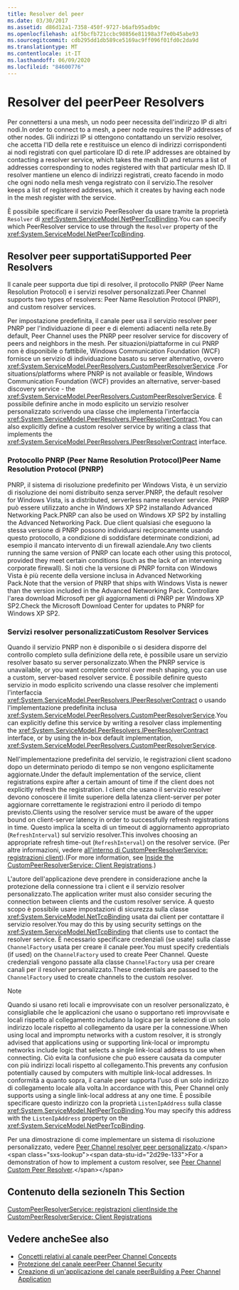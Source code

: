 ```yaml
---
title: Resolver del peer
ms.date: 03/30/2017
ms.assetid: d86d12a1-7358-450f-9727-b6afb95adb9c
ms.openlocfilehash: a1f5bcfb721ccbc98856e81198a3f7e0b45abe93
ms.sourcegitcommit: cdb295dd1db589ce5169ac9ff096f01fd0c2da9d
ms.translationtype: MT
ms.contentlocale: it-IT
ms.lasthandoff: 06/09/2020
ms.locfileid: "84600776"
---
```

# <a name="peer-resolvers"></a><span data-ttu-id="2d29e-102">Resolver del peer</span><span class="sxs-lookup"><span data-stu-id="2d29e-102">Peer Resolvers</span></span>
<span data-ttu-id="2d29e-103">Per connettersi a una mesh, un nodo peer necessita dell'indirizzo IP di altri nodi.</span><span class="sxs-lookup"><span data-stu-id="2d29e-103">In order to connect to a mesh, a peer node requires the IP addresses of other nodes.</span></span> <span data-ttu-id="2d29e-104">Gli indirizzi IP si ottengono contattando un servizio resolver, che accetta l'ID della rete e restituisce un elenco di indirizzi corrispondenti ai nodi registrati con quel particolare ID di rete.</span><span class="sxs-lookup"><span data-stu-id="2d29e-104">IP addresses are obtained by contacting a resolver service, which takes the mesh ID and returns a list of addresses corresponding to nodes registered with that particular mesh ID.</span></span> <span data-ttu-id="2d29e-105">Il resolver mantiene un elenco di indirizzi registrati, creato facendo in modo che ogni nodo nella mesh venga registrato con il servizio.</span><span class="sxs-lookup"><span data-stu-id="2d29e-105">The resolver keeps a list of registered addresses, which it creates by having each node in the mesh register with the service.</span></span>  
  
 <span data-ttu-id="2d29e-106">È possibile specificare il servizio PeerResolver da usare tramite la proprietà `Resolver` di <xref:System.ServiceModel.NetPeerTcpBinding>.</span><span class="sxs-lookup"><span data-stu-id="2d29e-106">You can specify which PeerResolver service to use through the `Resolver` property of the <xref:System.ServiceModel.NetPeerTcpBinding>.</span></span>  
  
## <a name="supported-peer-resolvers"></a><span data-ttu-id="2d29e-107">Resolver peer supportati</span><span class="sxs-lookup"><span data-stu-id="2d29e-107">Supported Peer Resolvers</span></span>  
 <span data-ttu-id="2d29e-108">Il canale peer supporta due tipi di resolver, il protocollo PNRP (Peer Name Resolution Protocol) e i servizi resolver personalizzati.</span><span class="sxs-lookup"><span data-stu-id="2d29e-108">Peer Channel supports two types of resolvers: Peer Name Resolution Protocol (PNRP), and custom resolver services.</span></span>  
  
 <span data-ttu-id="2d29e-109">Per impostazione predefinita, il canale peer usa il servizio resolver peer PNRP per l'individuazione di peer e di elementi adiacenti nella rete.</span><span class="sxs-lookup"><span data-stu-id="2d29e-109">By default, Peer Channel uses the PNRP peer resolver service for discovery of peers and neighbors in the mesh.</span></span> <span data-ttu-id="2d29e-110">Per situazioni/piattaforme in cui PNRP non è disponibile o fattibile, Windows Communication Foundation (WCF) fornisce un servizio di individuazione basato su server alternativo, ovvero <xref:System.ServiceModel.PeerResolvers.CustomPeerResolverService> .</span><span class="sxs-lookup"><span data-stu-id="2d29e-110">For situations/platforms where PNRP is not available or feasible, Windows Communication Foundation (WCF) provides an alternative, server-based discovery service - the <xref:System.ServiceModel.PeerResolvers.CustomPeerResolverService>.</span></span> <span data-ttu-id="2d29e-111">È possibile definire anche in modo esplicito un servizio resolver personalizzato scrivendo una classe che implementa l'interfaccia <xref:System.ServiceModel.PeerResolvers.IPeerResolverContract>.</span><span class="sxs-lookup"><span data-stu-id="2d29e-111">You can also explicitly define a custom resolver service by writing a class that implements the <xref:System.ServiceModel.PeerResolvers.IPeerResolverContract> interface.</span></span>  
  
### <a name="peer-name-resolution-protocol-pnrp"></a><span data-ttu-id="2d29e-112">Protocollo PNRP (Peer Name Resolution Protocol)</span><span class="sxs-lookup"><span data-stu-id="2d29e-112">Peer Name Resolution Protocol (PNRP)</span></span>  
 <span data-ttu-id="2d29e-113">PNRP, il sistema di risoluzione predefinito per Windows Vista, è un servizio di risoluzione dei nomi distribuito senza server.</span><span class="sxs-lookup"><span data-stu-id="2d29e-113">PNRP, the default resolver for Windows Vista, is a distributed, serverless name resolver service.</span></span> <span data-ttu-id="2d29e-114">PNRP può essere utilizzato anche in Windows XP SP2 installando Advanced Networking Pack.</span><span class="sxs-lookup"><span data-stu-id="2d29e-114">PNRP can also be used on Windows XP SP2 by installing the Advanced Networking Pack.</span></span> <span data-ttu-id="2d29e-115">Due client qualsiasi che eseguono la stessa versione di PNRP possono individuarsi reciprocamente usando questo protocollo, a condizione di soddisfare determinate condizioni, ad esempio il mancato intervento di un firewall aziendale.</span><span class="sxs-lookup"><span data-stu-id="2d29e-115">Any two clients running the same version of PNRP can locate each other using this protocol, provided they meet certain conditions (such as the lack of an intervening corporate firewall).</span></span> <span data-ttu-id="2d29e-116">Si noti che la versione di PNRP fornita con Windows Vista è più recente della versione inclusa in Advanced Networking Pack.</span><span class="sxs-lookup"><span data-stu-id="2d29e-116">Note that the version of PNRP that ships with Windows Vista is newer than the version included in the Advanced Networking Pack.</span></span> <span data-ttu-id="2d29e-117">Controllare l'area download Microsoft per gli aggiornamenti di PNRP per Windows XP SP2.</span><span class="sxs-lookup"><span data-stu-id="2d29e-117">Check the Microsoft Download Center for updates to PNRP for Windows XP SP2.</span></span>  
  
### <a name="custom-resolver-services"></a><span data-ttu-id="2d29e-118">Servizi resolver personalizzati</span><span class="sxs-lookup"><span data-stu-id="2d29e-118">Custom Resolver Services</span></span>  
 <span data-ttu-id="2d29e-119">Quando il servizio PNRP non è disponibile o si desidera disporre del controllo completo sulla definizione della rete, è possibile usare un servizio resolver basato su server personalizzato.</span><span class="sxs-lookup"><span data-stu-id="2d29e-119">When the PNRP service is unavailable, or you want complete control over mesh shaping, you can use a custom, server-based resolver service.</span></span> <span data-ttu-id="2d29e-120">È possibile definire questo servizio in modo esplicito scrivendo una classe resolver che implementi l'interfaccia <xref:System.ServiceModel.PeerResolvers.IPeerResolverContract> o usando l'implementazione predefinita inclusa <xref:System.ServiceModel.PeerResolvers.CustomPeerResolverService>.</span><span class="sxs-lookup"><span data-stu-id="2d29e-120">You can explicitly define this service by writing a resolver class implementing the <xref:System.ServiceModel.PeerResolvers.IPeerResolverContract> interface, or by using the in-box default implementation, <xref:System.ServiceModel.PeerResolvers.CustomPeerResolverService>.</span></span>  
  
 <span data-ttu-id="2d29e-121">Nell'implementazione predefinita del servizio, le registrazioni client scadono dopo un determinato periodo di tempo se non vengono esplicitamente aggiornate.</span><span class="sxs-lookup"><span data-stu-id="2d29e-121">Under the default implementation of the service, client registrations expire after a certain amount of time if the client does not explicitly refresh the registration.</span></span> <span data-ttu-id="2d29e-122">I client che usano il servizio resolver devono conoscere il limite superiore della latenza client-server per poter aggiornare correttamente le registrazioni entro il periodo di tempo previsto.</span><span class="sxs-lookup"><span data-stu-id="2d29e-122">Clients using the resolver service must be aware of the upper bound on client-server latency in order to successfully refresh registrations in time.</span></span> <span data-ttu-id="2d29e-123">Questo implica la scelta di un timeout di aggiornamento appropriato (`RefreshInterval`) sul servizio resolver.</span><span class="sxs-lookup"><span data-stu-id="2d29e-123">This involves choosing an appropriate refresh time-out (`RefreshInterval`) on the resolver service.</span></span> <span data-ttu-id="2d29e-124">(Per altre informazioni, vedere [all'interno di CustomPeerResolverService: registrazioni client](inside-the-custompeerresolverservice-client-registrations.md)).</span><span class="sxs-lookup"><span data-stu-id="2d29e-124">(For more information, see [Inside the CustomPeerResolverService: Client Registrations](inside-the-custompeerresolverservice-client-registrations.md).)</span></span>  
  
 <span data-ttu-id="2d29e-125">L'autore dell'applicazione deve prendere in considerazione anche la protezione della connessione tra i client e il servizio resolver personalizzato.</span><span class="sxs-lookup"><span data-stu-id="2d29e-125">The application writer must also consider securing the connection between clients and the custom resolver service.</span></span> <span data-ttu-id="2d29e-126">A questo scopo è possibile usare impostazioni di sicurezza sulla classe <xref:System.ServiceModel.NetTcpBinding> usata dai client per contattare il servizio resolver.</span><span class="sxs-lookup"><span data-stu-id="2d29e-126">You may do this by using security settings on the <xref:System.ServiceModel.NetTcpBinding> that clients use to contact the resolver service.</span></span> <span data-ttu-id="2d29e-127">È necessario specificare credenziali (se usate) sulla classe `ChannelFactory` usata per creare il canale peer.</span><span class="sxs-lookup"><span data-stu-id="2d29e-127">You must specify credentials (if used) on the `ChannelFactory` used to create Peer Channel.</span></span> <span data-ttu-id="2d29e-128">Queste credenziali vengono passate alla classe `ChannelFactory` usa per creare canali per il resolver personalizzato.</span><span class="sxs-lookup"><span data-stu-id="2d29e-128">These credentials are passed to the `ChannelFactory` used to create channels to the custom resolver.</span></span>  
  
> [!NOTE]
> <span data-ttu-id="2d29e-129">Quando si usano reti locali e improvvisate con un resolver personalizzato, è consigliabile che le applicazioni che usano o supportano reti improvvisate e locali rispetto al collegamento includano la logica per la selezione di un solo indirizzo locale rispetto al collegamento da usare per la connessione.</span><span class="sxs-lookup"><span data-stu-id="2d29e-129">When using local and impromptu networks with a custom resolver, it is strongly advised that applications using or supporting link-local or impromptu networks include logic that selects a single link-local address to use when connecting.</span></span> <span data-ttu-id="2d29e-130">Ciò evita la confusione che può essere causata da computer con più indirizzi locali rispetto al collegamento.</span><span class="sxs-lookup"><span data-stu-id="2d29e-130">This prevents any confusion potentially caused by computers with multiple link-local addresses.</span></span> <span data-ttu-id="2d29e-131">In conformità a quanto sopra, il canale peer supporta l'uso di un solo indirizzo di collegamento locale alla volta.</span><span class="sxs-lookup"><span data-stu-id="2d29e-131">In accordance with this, Peer Channel only supports using a single link-local address at any one time.</span></span> <span data-ttu-id="2d29e-132">È possibile specificare questo indirizzo con la proprietà `ListenIpAddress` sulla classe <xref:System.ServiceModel.NetPeerTcpBinding>.</span><span class="sxs-lookup"><span data-stu-id="2d29e-132">You may specify this address with the `ListenIpAddress` property on the <xref:System.ServiceModel.NetPeerTcpBinding>.</span></span>  
  
 <span data-ttu-id="2d29e-133">Per una dimostrazione di come implementare un sistema di risoluzione personalizzato, vedere [Peer Channel resolver peer personalizzato](https://docs.microsoft.com/previous-versions/dotnet/netframework-3.5/ms751466(v=vs.90)).</span><span class="sxs-lookup"><span data-stu-id="2d29e-133">For a demonstration of how to implement a custom resolver, see [Peer Channel Custom Peer Resolver](https://docs.microsoft.com/previous-versions/dotnet/netframework-3.5/ms751466(v=vs.90)).</span></span>  
  
## <a name="in-this-section"></a><span data-ttu-id="2d29e-134">Contenuto della sezione</span><span class="sxs-lookup"><span data-stu-id="2d29e-134">In This Section</span></span>  
 [<span data-ttu-id="2d29e-135">CustomPeerResolverService: registrazioni client</span><span class="sxs-lookup"><span data-stu-id="2d29e-135">Inside the CustomPeerResolverService: Client Registrations</span></span>](inside-the-custompeerresolverservice-client-registrations.md)  
  
## <a name="see-also"></a><span data-ttu-id="2d29e-136">Vedere anche</span><span class="sxs-lookup"><span data-stu-id="2d29e-136">See also</span></span>

- [<span data-ttu-id="2d29e-137">Concetti relativi al canale peer</span><span class="sxs-lookup"><span data-stu-id="2d29e-137">Peer Channel Concepts</span></span>](peer-channel-concepts.md)
- [<span data-ttu-id="2d29e-138">Protezione del canale peer</span><span class="sxs-lookup"><span data-stu-id="2d29e-138">Peer Channel Security</span></span>](peer-channel-security.md)
- [<span data-ttu-id="2d29e-139">Creazione di un'applicazione del canale peer</span><span class="sxs-lookup"><span data-stu-id="2d29e-139">Building a Peer Channel Application</span></span>](building-a-peer-channel-application.md)

